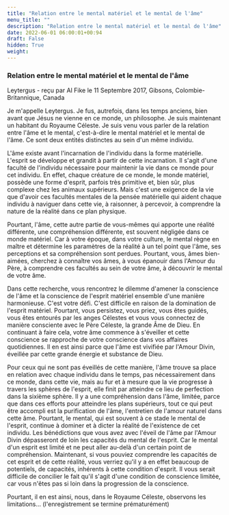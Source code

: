 ```yaml
---
title: "Relation entre le mental matériel et le mental de l'âme"
menu_title: ""
description: "Relation entre le mental matériel et le mental de l'âme"
date: 2022-06-01 06:00:01+00:94
draft: False
hidden: True
weight:
---
```

### Relation entre le mental matériel et le mental de l'âme

Leytergus - reçu par Al Fike le 11 Septembre 2017, Gibsons, Colombie-Britannique, Canada

Je m'appelle Leytergus. Je fus, autrefois, dans les temps anciens, bien avant que Jésus ne vienne en ce monde, un philosophe. Je suis maintenant un habitant du Royaume Céleste. Je suis venu vous parler de la relation entre l'âme et le mental, c'est-à-dire le mental matériel et le mental de l'âme. Ce sont deux entités distinctes au sein d'un même individu.

L'âme existe avant l'incarnation de l'individu dans la forme matérielle. L'esprit se développe et grandit à partir de cette incarnation. Il s'agit d'une faculté de l'individu nécessaire pour maintenir la vie dans ce monde pour cet individu. En effet, chaque créature de ce monde, le monde matériel, possède une forme d'esprit, parfois très primitive et, bien sûr, plus complexe chez les animaux supérieurs. Mais c'est une exigence de la vie que d'avoir ces facultés mentales de la pensée matérielle qui aident chaque individu à naviguer dans cette vie, à raisonner, à percevoir, à comprendre la nature de la réalité dans ce plan physique.

Pourtant, l'âme, cette autre partie de vous-mêmes qui apporte une réalité différente, une compréhension différente, est souvent négligée dans ce monde matériel. Car à votre époque, dans votre culture, le mental règne en maître et détermine les paramètres de la réalité à un tel point que l'âme, ses perceptions et sa compréhension sont perdues. Pourtant, vous, âmes bien-aimées, cherchez à connaître vos âmes, à vous épanouir dans l'Amour du Père, à comprendre ces facultés au sein de votre âme, à découvrir le mental de votre âme.

Dans cette recherche, vous rencontrez le dilemme d'amener la conscience de l'âme et la conscience de l'esprit matériel ensemble d'une manière harmonieuse. C'est votre défi. C'est difficile en raison de la domination de l'esprit matériel. Pourtant, vous persistez, vous priez, vous êtes guidés, vous êtes entourés par les anges Célestes et vous vous connectez de manière consciente avec le Père Céleste, la grande Âme de Dieu. En continuant à faire cela, votre âme commence à s'éveiller et cette conscience se rapproche de votre conscience dans vos affaires quotidiennes. Il en est ainsi parce que l'âme est vivifiée par l'Amour Divin, éveillée par cette grande énergie et substance de Dieu.

Pour ceux qui ne sont pas éveillés de cette manière, l'âme trouve sa place en relation avec chaque individu dans le temps, pas nécessairement dans ce monde, dans cette vie, mais au fur et à mesure que la vie progresse à travers les sphères de l'esprit, elle finit par atteindre ce lieu de perfection dans la sixième sphère. Il y a une compréhension dans l'âme, limitée, parce que dans ces efforts pour atteindre les plans supérieurs, tout ce qui peut être accompli est la purification de l'âme, l'entretien de l'amour naturel dans cette âme. Pourtant, le mental, qui est souvent à ce stade le mental de l'esprit, continue à dominer et à dicter la réalité de l'existence de cet individu. Les bénédictions que vous avez avec l'éveil de l'âme par l'Amour Divin dépasseront de loin les capacités du mental de l'esprit. Car le mental d'un esprit est limité et ne peut aller au-delà d'un certain point de compréhension. Maintenant, si vous pouviez comprendre les capacités de cet esprit et de cette réalité, vous verriez qu'il y a en effet beaucoup de potentiels, de capacités, inhérents à cette condition d'esprit. Il vous serait difficile de concilier le fait qu'il s'agit d'une condition de conscience limitée, car vous n'êtes pas si loin dans la progression de la conscience.

Pourtant, il en est ainsi, nous, dans le Royaume Céleste, observons les limitations… (l'enregistrement se termine prématurément)



